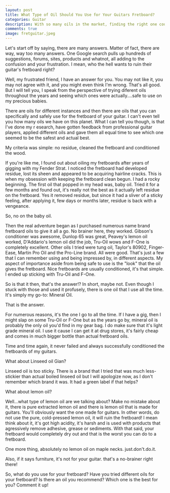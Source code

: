 ```yaml
---
layout: post
title: What Type of Oil Should You Use for Your Guitars Fretboard?
categories: Guitar
description: With so many oils in the market, finding the right one could get complicated. Here's my take on which one you should you use for your fretboard.
comments: true
image: fretguitar.jpeg
---
```

Let's start off by saying, there are many answers. Matter of fact, there are way, way too many answers. One Google search pulls up hundreds of suggestions, forums, sites, products and whatnot, all adding to the confusion and your frustration. I mean, who the hell wants to ruin their guitar's fretboard right?

Well, my frustrated friend, I have an answer for you. You may not like it, you may not agree with it, and you might even think I'm wrong. That's all good. But I will tell you, I speak from the perspective of trying diferent oils throughout the years and seeing which ones were actually....safe to use on my precious babies.

There are oils for different instances and then there are oils that you can specifically and safely use for the fretboard of 
your guitar. I can't even tell you how many oils we have on this planet. What I can tell you though, is that I've done my r
esearch, have gotten feedback from professional guitar players, applied different oils and gave them all equal time to see 
which one seemed to be the safest and actual best.

My criteria was simple: no residue, cleaned the fretboard and conditioned the wood.

If you're like me, I found out about oiling my fretboards after years of gigging with my Fender Strat. I noticed the fretboard 
had developed residue, lost its sheen and appeared to be acquiring hairline cracks. This is when my obsession with keeping the 
fretboard clean begun. I had a rocky beginning. The first oil that popped in my head was, baby oil. Tried it for a few months 
and found out, it's really not the best as it actually left residue on the fretboard. Yes it removed residue, but since it had 
a sliver of a sticky feeling, after applying it, few days or months later, residue is back with a vengeance.

So, no on the baby oil.

Then the real adventure began as I purchased numerous name brand fretboard oils to give it all a go. No brainer here, they 
worked. Gibson's conditioner was awesome, Dunlop 65 was great, Peavey's lemon oil worked, D'Addario's lemon oil did the job, 
Tru-Oil wows and F-One is completely excellent. Other oils I tried were tung oil, Taylor's 80902, Finger-Ease, Martin Pro Oil 
and the Pro-Line brand. All were good. That's just a few that I can remember using and being impressed by, in different 
aspects. My aspect of importance aside from being safe to use is the "look" that the oil gives the fretboard. Nice fretboards
are usually conditioned, it's that simple. I ended up sticking with Tru-Oil and F-One.

So is that it then, that's the answer!? In short, maybe not. Even though I stuck with those and used it profusely, there is 
one oil that I use all the time. It's simply my go-to: Mineral Oil.

That is the answer.

For numerous reasons, it's the one I go to all the time. If I have a gig, then I might slap on some Tru-Oil or F-One but as 
the years go by, mineral oil is probably the only oil you'd find in my gear bag. I do make sure that it's light grade mineral
oil. I use it cause I can get it at drug stores, it's fairly cheap and comes in much bigger bottle than actual fretboard oils.

Time and time again, it never failed and always successfully conditioned the fretboards of my guitars.

What about Linseed oil Gian?

Linseed oil is too sticky. There is a brand that I tried that was much less-stickier than actual boiled linseed oil but I 
will apologize now, as I don't remember which brand it was. It had a green label if that helps?

What about lemon oil?

Well...what type of lemon oil are we talking about? Make no mistake about it, there is pure extracted lemon oil and there is 
lemon oil that is made for guitars. You'll obviously want the one made for guitars. In other words, do not use the pure, 
cold-pressed lemon oil, it will ruin the fretboard! I mean think about it, it's got high acidity, it's harsh and is used with
products that agressively remove adhesive, grease or sediments. With that said, your fretboard would completely dry out and 
that is the worst you can do to a fretboard. 

One more thing, absolutely no lemon oil on maple necks. just.don't.do.it.

Also, if it says furniture, it's not for your guitar. that's a no-brainer right there!

So, what do you use for your fretboard? Have you tried different oils for your fretboard? Is there an oil you recommend? 
Which one is the best for you? Comment it up!

<script>(function(d,s,id){var js,fjs=d.getElementsByTagName(s)[0];if(d.getElementById(id))return;js=d.createElement(s);js.id=id;js.src='https://embed.playbuzz.com/sdk.js';fjs.parentNode.insertBefore(js,fjs);}(document,'script','playbuzz-sdk'));</script>
